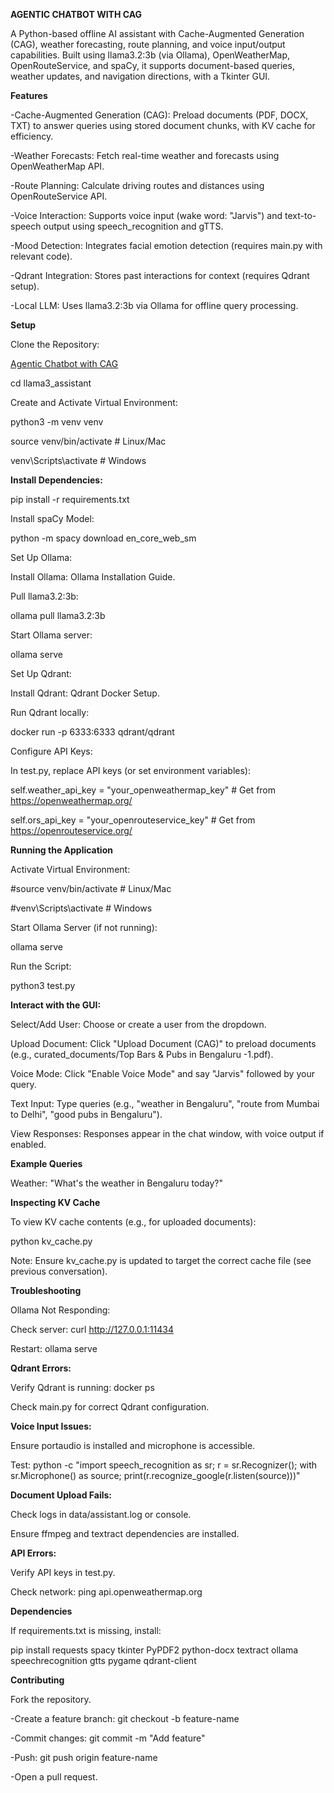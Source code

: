 **AGENTIC CHATBOT WITH CAG**

A Python-based offline AI assistant with Cache-Augmented Generation (CAG), weather forecasting, route planning, and voice input/output capabilities. Built using llama3.2:3b (via Ollama), OpenWeatherMap, OpenRouteService, and spaCy, it supports document-based queries, weather updates, and navigation directions, with a Tkinter GUI.

**Features**

-Cache-Augmented Generation (CAG): Preload documents (PDF, DOCX, TXT) to answer queries using stored document chunks, with KV cache for efficiency.

-Weather Forecasts: Fetch real-time weather and forecasts using OpenWeatherMap API.

-Route Planning: Calculate driving routes and distances using OpenRouteService API.

-Voice Interaction: Supports voice input (wake word: "Jarvis") and text-to-speech output using speech_recognition and gTTS.

-Mood Detection: Integrates facial emotion detection (requires main.py with relevant code).

-Qdrant Integration: Stores past interactions for context (requires Qdrant setup).

-Local LLM: Uses llama3.2:3b via Ollama for offline query processing.



**Setup**

Clone the Repository:

[Agentic Chatbot with CAG](https://github.com/amaraashishmahatokushwaha/Agentic-chatbot-with-CAG "GitHub Repository for Agentic Chatbot with CAG")


cd llama3_assistant

Create and Activate Virtual Environment:

python3 -m venv venv

source venv/bin/activate  # Linux/Mac

venv\Scripts\activate     # Windows


**Install Dependencies:**

pip install -r requirements.txt

Install spaCy Model:

python -m spacy download en_core_web_sm

Set Up Ollama:

Install Ollama: Ollama Installation Guide.

Pull llama3.2:3b:

ollama pull llama3.2:3b

Start Ollama server:


ollama serve

Set Up Qdrant:

Install Qdrant: Qdrant Docker Setup.

Run Qdrant locally:

docker run -p 6333:6333 qdrant/qdrant

Configure API Keys:

In test.py, replace API keys (or set environment variables):

self.weather_api_key = "your_openweathermap_key"  # Get from https://openweathermap.org/

self.ors_api_key = "your_openrouteservice_key"    # Get from https://openrouteservice.org/


**Running the Application**

Activate Virtual Environment:

#source venv/bin/activate  # Linux/Mac

#venv\Scripts\activate     # Windows


Start Ollama Server (if not running):

ollama serve

Run the Script:

python3 test.py

**Interact with the GUI:**

Select/Add User: Choose or create a user from the dropdown.

Upload Document: Click "Upload Document (CAG)" to preload documents (e.g., curated_documents/Top Bars & Pubs in Bengaluru -1.pdf).

Voice Mode: Click "Enable Voice Mode" and say "Jarvis" followed by your query.

Text Input: Type queries (e.g., "weather in Bengaluru", "route from Mumbai to Delhi", "good pubs in Bengaluru").

View Responses: Responses appear in the chat window, with voice output if enabled.

**Example Queries**


Weather: "What's the weather in Bengaluru today?"

**Inspecting KV Cache**

To view KV cache contents (e.g., for uploaded documents):

python kv_cache.py

Note: Ensure kv_cache.py is updated to target the correct cache file (see previous conversation).

**Troubleshooting**

Ollama Not Responding:

Check server: curl http://127.0.0.1:11434

Restart: ollama serve

**Qdrant Errors:**

Verify Qdrant is running: docker ps

Check main.py for correct Qdrant configuration.

**Voice Input Issues:**

Ensure portaudio is installed and microphone is accessible.

Test: python -c "import speech_recognition as sr; r = sr.Recognizer(); with sr.Microphone() as source; print(r.recognize_google(r.listen(source)))"

**Document Upload Fails:**

Check logs in data/assistant.log or console.

Ensure ffmpeg and textract dependencies are installed.

**API Errors:**

Verify API keys in test.py.

Check network: ping api.openweathermap.org

**Dependencies**

If requirements.txt is missing, install:

pip install requests spacy tkinter PyPDF2 python-docx textract ollama speechrecognition gtts pygame qdrant-client

**Contributing**

Fork the repository.

-Create a feature branch: git checkout -b feature-name

-Commit changes: git commit -m "Add feature"

-Push: git push origin feature-name

-Open a pull request.
